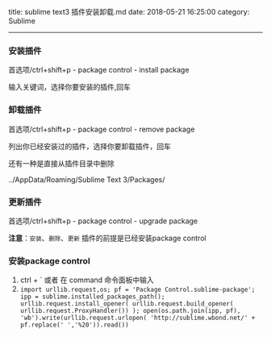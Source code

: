title: sublime text3 插件安装卸载.md
date: 2018-05-21 16:25:00
category: Sublime

---

### 安装插件

首选项/ctrl+shift+p - package control - install package

输入关键词，选择你要安装的插件,回车

### 卸载插件

首选项/ctrl+shift+p - package control - remove package

列出你已经安装过的插件，选择你要卸载插件，回车

还有一种是直接从插件目录中删除

../AppData/Roaming/Sublime Text 3/Packages/

### 更新插件

首选项/ctrl+shift+p - package control - upgrade package

**注意**：`安装`、`删除`、`更新` 插件的前提是已经安装package control

### 安装package control

1. ctrl + ` 或者 在 command 命令面板中输入
2. `
    import urllib.request,os; pf = 'Package Control.sublime-package'; ipp = sublime.installed_packages_path(); urllib.request.install_opener( urllib.request.build_opener( urllib.request.ProxyHandler()) ); open(os.path.join(ipp, pf), 'wb').write(urllib.request.urlopen( 'http://sublime.wbond.net/' + pf.replace(' ','%20')).read())
`











